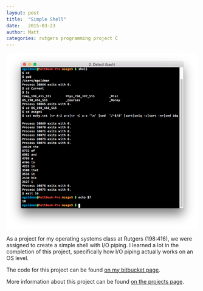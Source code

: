 ```yaml
---
layout: post
title:  "Simple Shell"
date:   2015-03-23
author: Matt
categories: rutgers programming project C
---
```


![Simple Shell screenshot](/img/simple-shell-screenshot.png)

As a project for my operating systems class at Rutgers (198:416), we were assigned
to create a simple shell with I/O piping.  I learned a lot in the completion
of this project, specifically how I/O piping actually works on an OS level.

The code for this project can be found [on my bitbucket page](https://bitbucket.org/robotmlg/simple-shell).


More information about this project can be found [on the projects page](/projects/simpleshell).
